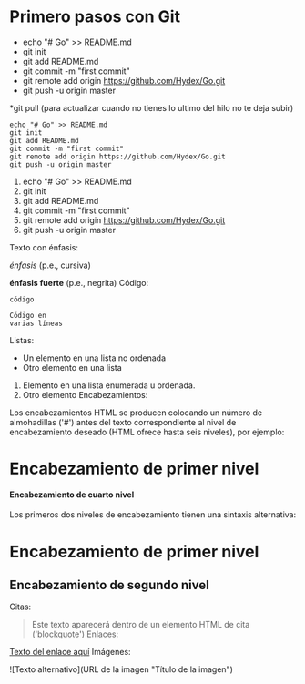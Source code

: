# Primero pasos con Git

* echo "# Go" >> README.md
* git init
* git add README.md
* git commit -m "first commit"
* git remote add origin https://github.com/Hydex/Go.git
* git push -u origin master

*git pull (para actualizar cuando no tienes lo ultimo del hilo no te deja subir)


```
echo "# Go" >> README.md
git init
git add README.md
git commit -m "first commit"
git remote add origin https://github.com/Hydex/Go.git
git push -u origin master
```


1. echo "# Go" >> README.md
2. git init
3. git add README.md
4. git commit -m "first commit"
5. git remote add origin https://github.com/Hydex/Go.git
6. git push -u origin master


Texto con énfasis:

 *énfasis* (p.e., cursiva)

 **énfasis fuerte** (p.e., negrita)
Código:

 `código`
 ```
 Código en 
 varias líneas
 ```
Listas:

 * Un elemento en una lista no ordenada
 * Otro elemento en una lista
 
 1. Elemento en una lista enumerada u ordenada.
 2. Otro elemento
Encabezamientos:

Los encabezamientos HTML se producen colocando un número de almohadillas ('#') antes del texto correspondiente al nivel de encabezamiento deseado (HTML ofrece hasta seis niveles), por ejemplo:

 # Encabezamiento de primer nivel

 #### Encabezamiento de cuarto nivel
Los primeros dos niveles de encabezamiento tienen una sintaxis alternativa:

 Encabezamiento de primer nivel
 ==============================

 Encabezamiento de segundo nivel
 -------------------------------
Citas:

 > Este texto aparecerá dentro de un elemento HTML de cita ('blockquote')
Enlaces:

 [Texto del enlace aquí](dirección.enlace.aquí "título del enlace aquí")
Imágenes:

![Texto alternativo](URL de la imagen "Título de la imagen")

